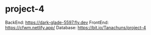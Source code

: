 # project-4

BackEnd: https://dark-glade-5597.fly.dev
FrontEnd: https://cfwm.netlify.app/
Database: https://bit.io/Tanachuns/project-4
